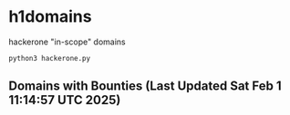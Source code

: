 # h1domains
hackerone "in-scope" domains

`python3 hackerone.py`
## Domains with Bounties (Last Updated Sat Feb  1 11:14:57 UTC 2025)
```

```
